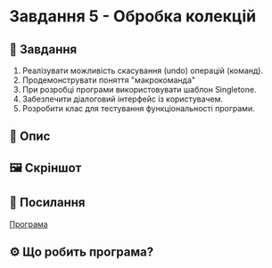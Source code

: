 # Завдання 5 - Обробка колекцій
## 📌 Завдання
1. Реалізувати можливість скасування (undo) операцій (команд).
2. Продемонструвати поняття "макрокоманда"
3. При розробці програми використовувати шаблон Singletone.
4. Забезпечити діалоговий інтерфейс із користувачем. 
5. Розробити клас для тестування функціональності програми.

## 📖 Опис


## 🖼️ Скріншот


## 🔗 Посилання
[Програма]()

## ⚙️ Що робить програма?
